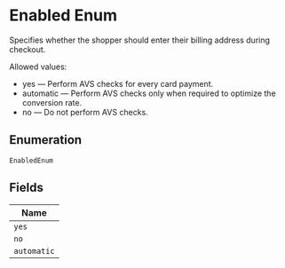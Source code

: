 
# Enabled Enum

Specifies whether the shopper should enter their billing address during checkout.

Allowed values:

* yes — Perform AVS checks for every card payment.
* automatic — Perform AVS checks only when required to optimize the conversion rate.
* no — Do not perform AVS checks.

## Enumeration

`EnabledEnum`

## Fields

| Name |
|  --- |
| `yes` |
| `no` |
| `automatic` |

